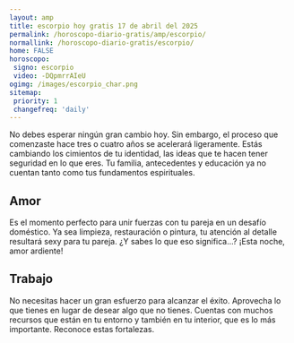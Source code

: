 ```yaml
---
layout: amp
title: escorpio hoy gratis 17 de abril del 2025 
permalink: /horoscopo-diario-gratis/amp/escorpio/
normallink: /horoscopo-diario-gratis/escorpio/
home: FALSE
horoscopo:
 signo: escorpio
 video: -DQpmrrAIeU
ogimg: /images/escorpio_char.png
sitemap:
 priority: 1
 changefreq: 'daily'
---
```



No debes esperar ningún gran cambio hoy. Sin embargo, el proceso que comenzaste hace tres o cuatro años se acelerará ligeramente. Estás cambiando los cimientos de tu identidad, las ideas que te hacen tener seguridad en lo que eres. Tu familia, antecedentes y educación ya no cuentan tanto como tus fundamentos espirituales.

## Amor

Es el momento perfecto para unir fuerzas con tu pareja en un desafío doméstico. Ya sea limpieza, restauración o pintura, tu atención al detalle resultará sexy para tu pareja. ¿Y sabes lo que eso significa...? ¡Esta noche, amor ardiente!

## Trabajo

No necesitas hacer un gran esfuerzo para alcanzar el éxito. Aprovecha lo que tienes en lugar de desear algo que no tienes. Cuentas con muchos recursos que están en tu entorno y también en tu interior, que es lo más importante. Reconoce estas fortalezas.